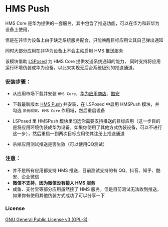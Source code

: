 # HMS Push

HMS Core 是华为提供的一套服务，其中包含了推送功能，可以在华为和非华为设备上使用，

但是在非华为设备上由于缺乏系统服务配合，只能唤醒目标应用让其自己弹出通知    

同时大部分应用在非华为设备上不会主动启用 HMS 推送服务

该模块借助 [LSPosed](https://github.com/LSPosed/LSPosed) 为 HMS Core 提供发送系统通知的能力，
同时支持将应用运行环境伪装成华为设备，以此来实现无后台系统级别的推送通道。

### 安装步骤：
- 从应用市场下载并安装 `HMS Core`，[华为应用商店](https://appgallery.huawei.com/app/C10132067)、[酷安](https://www.coolapk.com/apk/com.huawei.hwid)

- 下载最新版本 [HMS Push](https://github.com/fei-ke/HMSPush/releases) 并安装，在 LSPosed 中启用 HMSPush 模块，并勾选 `系统框架`、`HMS Core` 作用域，然后重启设备

- LSPosed 里 HMSPush 模块里勾选你需要支持推送的目标应用（这一步目的是将应用环境伪装成华为设备，如果你使用了其他方式伪装设备，可以不进行这一步），然后重启一到两次目标应用使其注册上推送通道

- 杀掉应用测试推送是否生效（可以使用QQ测试）
　　
### 注意：
- 并不是所有应用都支持 HMS 推送，目前测试支持的有 QQ、抖音、知乎、酷安、企业微信
- **微信不支持，因为微信没有接入 HMS 服务**
- 咸鱼、支付宝等部分应用虽然接了 HMS 服务，但是目前测试无法收到推送，如果你有使用其他伪装方式成功了可以分享一下

### License
[GNU General Public License v3 (GPL-3)](http://www.gnu.org/copyleft/gpl.html).

